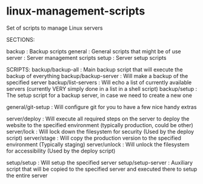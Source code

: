 # linux-management-scripts
Set of scripts to manage Linux servers

SECTIONS:

backup  : Backup scripts
general : General scripts that might be of use
server  : Server management scripts
setup   : Server setup scripts


SCRIPTS:
backup/backup-all    : Main backup script that will execute the backup of everything
backup/backup-server : Will make a backup of the specified server
backup/list-servers  : Will echo a list of currently available servers (currently VERY simply done in a list in a shell script)
backup/setup         : The setup script for a backup server, in case we need to create a new one

general/git-setup : Will configure git for you to have a few nice handy extras

server/deploy : Will execute all required steps on the server to deploy the website to the specified environment (typically production, could be other)
server/lock   : Will lock down the filesystem for security (Used by the deploy script)
server/stage  : Will copy the production version to the specified environment (Typically staging)
server/unlock : Will unlock the filesystem for accessibility (Used by the deploy script) 

setup/setup        : Will setup the specified server
setup/setup-server : Auxiliary script that will be copied to the specified server and executed there to setup the entire server
